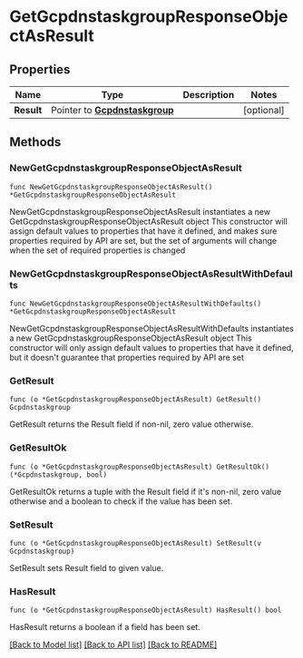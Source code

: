 # GetGcpdnstaskgroupResponseObjectAsResult

## Properties

Name | Type | Description | Notes
------------ | ------------- | ------------- | -------------
**Result** | Pointer to [**Gcpdnstaskgroup**](Gcpdnstaskgroup.md) |  | [optional] 

## Methods

### NewGetGcpdnstaskgroupResponseObjectAsResult

`func NewGetGcpdnstaskgroupResponseObjectAsResult() *GetGcpdnstaskgroupResponseObjectAsResult`

NewGetGcpdnstaskgroupResponseObjectAsResult instantiates a new GetGcpdnstaskgroupResponseObjectAsResult object
This constructor will assign default values to properties that have it defined,
and makes sure properties required by API are set, but the set of arguments
will change when the set of required properties is changed

### NewGetGcpdnstaskgroupResponseObjectAsResultWithDefaults

`func NewGetGcpdnstaskgroupResponseObjectAsResultWithDefaults() *GetGcpdnstaskgroupResponseObjectAsResult`

NewGetGcpdnstaskgroupResponseObjectAsResultWithDefaults instantiates a new GetGcpdnstaskgroupResponseObjectAsResult object
This constructor will only assign default values to properties that have it defined,
but it doesn't guarantee that properties required by API are set

### GetResult

`func (o *GetGcpdnstaskgroupResponseObjectAsResult) GetResult() Gcpdnstaskgroup`

GetResult returns the Result field if non-nil, zero value otherwise.

### GetResultOk

`func (o *GetGcpdnstaskgroupResponseObjectAsResult) GetResultOk() (*Gcpdnstaskgroup, bool)`

GetResultOk returns a tuple with the Result field if it's non-nil, zero value otherwise
and a boolean to check if the value has been set.

### SetResult

`func (o *GetGcpdnstaskgroupResponseObjectAsResult) SetResult(v Gcpdnstaskgroup)`

SetResult sets Result field to given value.

### HasResult

`func (o *GetGcpdnstaskgroupResponseObjectAsResult) HasResult() bool`

HasResult returns a boolean if a field has been set.


[[Back to Model list]](../README.md#documentation-for-models) [[Back to API list]](../README.md#documentation-for-api-endpoints) [[Back to README]](../README.md)


